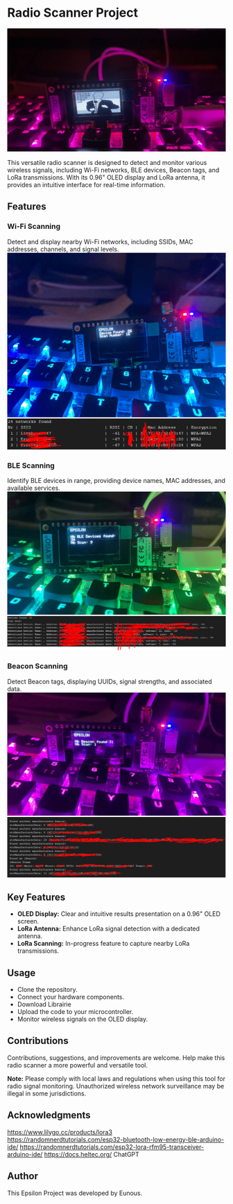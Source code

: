 # Radio Scanner Project

![Texte alternatif](/images/RickRoll.jpg)

This versatile radio scanner is designed to detect and monitor various wireless signals, including Wi-Fi networks, BLE devices, Beacon tags, and LoRa transmissions. With its 0.96" OLED display and LoRa antenna, it provides an intuitive interface for real-time information.

## Features

### Wi-Fi Scanning
Detect and display nearby Wi-Fi networks, including SSIDs, MAC addresses, channels, and signal levels.
![Texte alternatif](/images/WifiScan.jpg)
![Texte alternatif](/images/WifiSerial.PNG)


### BLE Scanning
Identify BLE devices in range, providing device names, MAC addresses, and available services.
![Texte alternatif](/images/BLEFound.jpg)
![Texte alternatif](/images/BLESerial.PNG)


### Beacon Scanning
Detect Beacon tags, displaying UUIDs, signal strengths, and associated data.
![Texte alternatif](/images/BeaconFound.jpg)
![Texte alternatif](/images/BecaonSerial.PNG)

## Key Features
- **OLED Display:** Clear and intuitive results presentation on a 0.96" OLED screen.
- **LoRa Antenna:** Enhance LoRa signal detection with a dedicated antenna.
- **LoRa Scanning:** In-progress feature to capture nearby LoRa transmissions.

## Usage

- Clone the repository.
- Connect your hardware components.
- Download Librairie
- Upload the code to your microcontroller.
- Monitor wireless signals on the OLED display.

## Contributions

Contributions, suggestions, and improvements are welcome. Help make this radio scanner a more powerful and versatile tool.

**Note:** Please comply with local laws and regulations when using this tool for radio signal monitoring. Unauthorized wireless network surveillance may be illegal in some jurisdictions.


## Acknowledgments

https://www.lilygo.cc/products/lora3
https://randomnerdtutorials.com/esp32-bluetooth-low-energy-ble-arduino-ide/
https://randomnerdtutorials.com/esp32-lora-rfm95-transceiver-arduino-ide/
https://docs.heltec.org/
ChatGPT


## Author
This Epsilon Project was developed by Eunous.